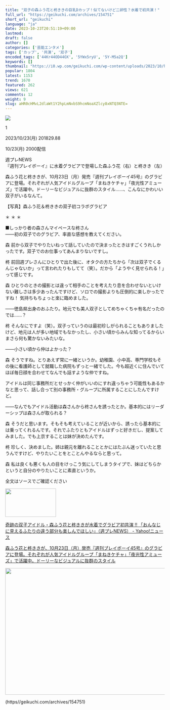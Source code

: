 ```yaml
---
title: "双子の森ふう花と柊ききの巨乳Dカップ！似てないけど二卵性？水着で初共演！"
full_url: "https://geikuchi.com/archives/154751"
short_url: "geikuchi"
language: "ja"
date: 2023-10-23T20:51:19+09:00
lastmod: 
draft: false
author: []
categories: ['芸能エンタメ']
tags: ['カップ', '共演', '双子']
encoded_tags: ['44Kr44OD44OX', '5YWx5ryU', '5Y-M5a2Q']
keywords: []
thumbnail: "https://i0.wp.com/geikuchi.com/wp-content/uploads/2023/10/hutago.jpg?fit=640%2C401&ssl=1"
popular: 1804
latest: 1153
trend: 1670
featured: 262
views: 621
comments: 12
weight: 9
slug: aHR0cHMvL2dlaWt1Y2hpLmNvbS9hcmNoaXZlcy8xNTQ3NTE=
---
```


![](https://i0.wp.com/geikuchi.com/wp-content/uploads/2023/10/hutago.jpg?fit=640%2C401&ssl=1)

<div><p class='t_h'><p>1 <p> 2023/10/23(月) 201829.88 </p></p></p><p> 10/23(月) 2000配信 </p> <p>週プレNEWS<br> 『週刊プレイボーイ』に水着グラビアで登場した森ふう花（右）と柊きき（左）</p> <p>森ふう花と柊ききが、10月23日（月）発売『週刊プレイボーイ45号』のグラビアに登場。それぞれが人気アイドルグループ「まねきケチャ」「夜光性アミューズ」で活躍中。ドーリーなビジュアルに抜群のスタイル……、こんなにかわいい双子がいるなんて。</p> <p>【写真】森ふう花＆柊ききの双子初コラボグラビア</p> <p>＊ ＊ ＊</p> <p>■しっかり者の森さんマイペースな柊さん<br> ――初の双子でのグラビア、率直な感想を教えてください。</p> <p>森 前から双子でやりたいねって話していたので決まったときはすごくうれしかったです。双子でのお仕事ってあんまりないですし。</p> <p>柊 前回週プレさんにひとりで出た後に、オタクの方たちから「次は双子でくるんじゃないか」って言われたりもしてて（笑）。だから「ようやく見せられる！」って感じです。</p> <p>森 ひとりのときの撮影とは違って相手のことを考えたり息を合わせないといけない難しさは多少あったんですけど、ソロでの撮影よりも圧倒的に楽しかったですね！ 気持ちもちょっと楽に臨めました。</p> <p>――徳島県出身のおふたり。地元でも美人双子としてめちゃくちゃ有名だったのでは……？</p> <p>柊 そんなにですよ（笑）。双子っていうのは最初珍しがられることもありましたけど、地元は人が多い地域でもなかったし、小さい頃からみんな知ってるからいまさら何も驚かないみたいな。</p> <p>――小さい頃から仲はよかった？</p> <p>森 そうですね。とりあえず常に一緒というか。幼稚園、小中高、専門学校もその後に看護師として就職した病院もずっと一緒でした。今も超近くに住んでいてほぼ毎日顔を合わせてなんでも話すような仲ですね。</p> <p>アイドルは同じ事務所だとせっかく仲がいいのにすれ違っちゃう可能性もあるかなと思って、話し合って別の事務所・グループに所属することにしたんですけど。</p> <p>――なんでもアイドル活動は森さんから柊さんを誘ったとか。基本的にはリーダーシップは森さんが取られる？</p> <p>森 そうだと思います。そもそも考えていることが近いから、誘ったら基本的には乗ってくれるんです。それでふたりともアイドルはずっと好きだし、提案してみました。でも上京することは妹が決めたんです。</p> <p>柊 珍しく、決めました。姉は親元を離れることとかにはたぶん迷っていたと思うんですけど、やりたいことをとことんやるならと思って。</p> <p>森 私は良くも悪くも人の目をけっこう気にしてしまうタイプで、妹はどちらかというと自分のやりたいことに素直というか。</p> <p>全文はソースでご確認ください</p> <a rel='noopener' target='_blank' href='https//news.yahoo.co.jp/articles/05a78706caa6a9eb9af4926a2804d822681113d8' title='奇跡の双子アイドル・森ふう花と柊ききが水着でグラビア初共演 !! 「おんなじに見えるふたりの違う部分も楽しんでほしい」（週プレNEWS） - Yahoo!ニュース' class='blogcard-wrap external-blogcard-wrap a-wrap cf'><p class='blogcard-label external-blogcard-label'><p class='fa'></p></p><img src='https//i0.wp.com/geikuchi.com/wp-content/uploads/cocoon-resources/blog-card-cache/62995b3450a1d8fce8ec83ebc90e16c2.jpg?resize=160%2C90&ssl=1' alt='' class='blogcard-thumb-image external-blogcard-thumb-image' width='160' height='90'><p class='blogcard-title external-blogcard-title'>奇跡の双子アイドル・森ふう花と柊ききが水着でグラビア初共演 !! 「おんなじに見えるふたりの違う部分も楽しんでほしい」（週プレNEWS） - Yahoo!ニュース</p><p class='blogcard-snippet external-blogcard-snippet'>森ふう花と柊ききが、10月23日（月）発売『週刊プレイボーイ45号』のグラビアに登場。それぞれが人気アイドルグループ「まねきケチャ」「夜光性アミューズ」で活躍中。ドーリーなビジュアルに抜群のスタイル</p></a> <p><img class='alignnone size-full wp-image-154753' src='https//i0.wp.com/geikuchi.com/wp-content/uploads/2023/10/hutago.jpg?resize=640%2C401&ssl=1' alt='' width='640' height='401'></p> </div>

(https//geikuchi.com/archives/154751)
